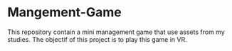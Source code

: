 # Mangement-Game
This repository contain a mini management game that use assets from my studies. The objectif of this project is to play this game in VR.

